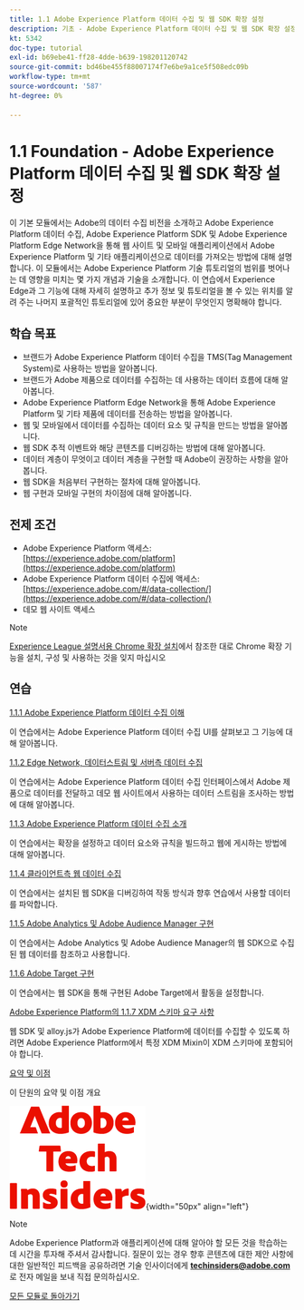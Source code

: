 ```yaml
---
title: 1.1 Adobe Experience Platform 데이터 수집 및 웹 SDK 확장 설정
description: 기초 - Adobe Experience Platform 데이터 수집 및 웹 SDK 확장 설정
kt: 5342
doc-type: tutorial
exl-id: b69ebe41-ff28-4dde-b639-198201120742
source-git-commit: bd46be455f88007174f7e6be9a1ce5f508edc09b
workflow-type: tm+mt
source-wordcount: '587'
ht-degree: 0%

---
```


# 1.1 Foundation - Adobe Experience Platform 데이터 수집 및 웹 SDK 확장 설정

이 기본 모듈에서는 Adobe의 데이터 수집 비전을 소개하고 Adobe Experience Platform 데이터 수집, Adobe Experience Platform SDK 및 Adobe Experience Platform Edge Network을 통해 웹 사이트 및 모바일 애플리케이션에서 Adobe Experience Platform 및 기타 애플리케이션으로 데이터를 가져오는 방법에 대해 설명합니다. 이 모듈에서는 Adobe Experience Platform 기술 튜토리얼의 범위를 벗어나는 데 영향을 미치는 몇 가지 개념과 기술을 소개합니다. 이 연습에서 Experience Edge과 그 기능에 대해 자세히 설명하고 추가 정보 및 튜토리얼을 볼 수 있는 위치를 알려 주는 나머지 포괄적인 튜토리얼에 있어 중요한 부분이 무엇인지 명확해야 합니다.

## 학습 목표

- 브랜드가 Adobe Experience Platform 데이터 수집을 TMS(Tag Management System)로 사용하는 방법을 알아봅니다.
- 브랜드가 Adobe 제품으로 데이터를 수집하는 데 사용하는 데이터 흐름에 대해 알아봅니다.
- Adobe Experience Platform Edge Network을 통해 Adobe Experience Platform 및 기타 제품에 데이터를 전송하는 방법을 알아봅니다.
- 웹 및 모바일에서 데이터를 수집하는 데이터 요소 및 규칙을 만드는 방법을 알아봅니다.
- 웹 SDK 추적 이벤트와 해당 콘텐츠를 디버깅하는 방법에 대해 알아봅니다.
- 데이터 계층이 무엇이고 데이터 계층을 구현할 때 Adobe이 권장하는 사항을 알아봅니다.
- 웹 SDK을 처음부터 구현하는 절차에 대해 알아봅니다.
- 웹 구현과 모바일 구현의 차이점에 대해 알아봅니다.

## 전제 조건

- Adobe Experience Platform 액세스: [https://experience.adobe.com/platform](https://experience.adobe.com/platform)
- Adobe Experience Platform 데이터 수집에 액세스: [https://experience.adobe.com/#/data-collection/](https://experience.adobe.com/#/data-collection/)
- 데모 웹 사이트 액세스

>[!NOTE]
>
>[Experience League 설명서용 Chrome 확장 설치](../../gettingstarted/gettingstarted/ex1.md)에서 참조한 대로 Chrome 확장 기능을 설치, 구성 및 사용하는 것을 잊지 마십시오

## 연습

[1.1.1 Adobe Experience Platform 데이터 수집 이해](./ex1.md)

이 연습에서는 Adobe Experience Platform 데이터 수집 UI를 살펴보고 그 기능에 대해 알아봅니다.

[1.1.2 Edge Network, 데이터스트림 및 서버측 데이터 수집](./ex2.md)

이 연습에서는 Adobe Experience Platform 데이터 수집 인터페이스에서 Adobe 제품으로 데이터를 전달하고 데모 웹 사이트에서 사용하는 데이터 스트림을 조사하는 방법에 대해 알아봅니다.

[1.1.3 Adobe Experience Platform 데이터 수집 소개](./ex3.md)

이 연습에서는 확장을 설정하고 데이터 요소와 규칙을 빌드하고 웹에 게시하는 방법에 대해 알아봅니다.

[1.1.4 클라이언트측 웹 데이터 수집](./ex4.md)

이 연습에서는 설치된 웹 SDK을 디버깅하여 작동 방식과 향후 연습에서 사용할 데이터를 파악합니다.

[1.1.5 Adobe Analytics 및 Adobe Audience Manager 구현](./ex5.md)

이 연습에서는 Adobe Analytics 및 Adobe Audience Manager의 웹 SDK으로 수집된 웹 데이터를 참조하고 사용합니다.

[1.1.6 Adobe Target 구현](./ex6.md)

이 연습에서는 웹 SDK을 통해 구현된 Adobe Target에서 활동을 설정합니다.

[Adobe Experience Platform의 1.1.7 XDM 스키마 요구 사항](./ex7.md)

웹 SDK 및 alloy.js가 Adobe Experience Platform에 데이터를 수집할 수 있도록 하려면 Adobe Experience Platform에서 특정 XDM Mixin이 XDM 스키마에 포함되어야 합니다.

[요약 및 이점](./summary.md)

이 단원의 요약 및 이점 개요

![기술 내부자](./../../../assets/images/techinsiders.png){width="50px" align="left"}

>[!NOTE]
>
>Adobe Experience Platform과 애플리케이션에 대해 알아야 할 모든 것을 학습하는 데 시간을 투자해 주셔서 감사합니다. 질문이 있는 경우 향후 콘텐츠에 대한 제안 사항에 대한 일반적인 피드백을 공유하려면 기술 인사이더에게 **techinsiders@adobe.com**&#x200B;로 전자 메일을 보내 직접 문의하십시오.

[모든 모듈로 돌아가기](../../../overview.md)
